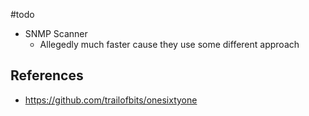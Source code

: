 #todo 

- SNMP Scanner
	- Allegedly much faster cause they use some different approach

## References
- https://github.com/trailofbits/onesixtyone